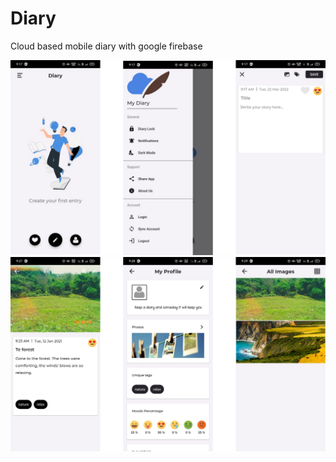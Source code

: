 # Diary
Cloud based mobile diary with google firebase

<img src="https://github.com/mathewGlenn/Diary/blob/master/Screenshots/1.png">
<img src="https://github.com/mathewGlenn/Diary/blob/master/Screenshots/2.png">
